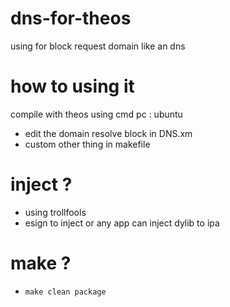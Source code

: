# dns-for-theos
using for block request domain like an dns

# how to using it
compile with theos using cmd
pc : ubuntu

- edit the domain resolve block in DNS.xm
- custom other thing in makefile

# inject ?
- using trollfools
- esign to inject or any app can inject dylib to ipa

# make ?
- ```make clean package```
